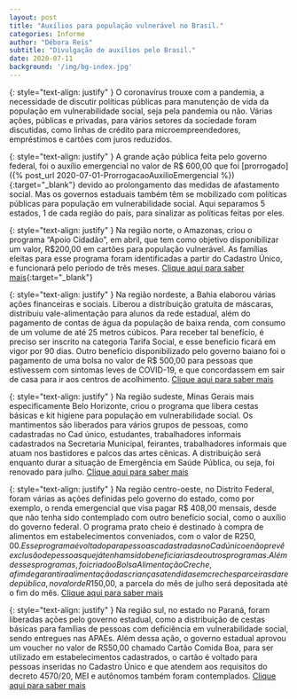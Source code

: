 ```yaml
---
layout: post
title: "Auxílios para população vulnerável no Brasil."
categories: Informe
author: "Débora Reis"
subtitle: "Divulgação de auxílios pelo Brasil."
date: 2020-07-11
background: '/img/bg-index.jpg'
---
```

{: style="text-align: justify" }
O coronavírus trouxe com a pandemia, a necessidade de discutir políticas públicas para manutenção de vida da população em vulnerabilidade social, seja pela pandemia ou não. Várias ações, públicas e privadas, para vários setores da sociedade foram discutidas, como linhas de crédito para microempreendedores, empréstimos e cartões com juros reduzidos. 

{: style="text-align: justify" }
A grande ação pública feita pelo governo federal, foi o auxílio emergencial no valor de R$ 600,00 que foi [prorrogado]({% post_url 2020-07-01-ProrrogacaoAuxilioEmergencial %}){:target="_blank"} devido ao prolongamento das medidas de afastamento social. Mas os governos estaduais também têm se mobilizado com políticas públicas para população em vulnerabilidade social. Aqui separamos 5 estados, 1 de cada região do país, para sinalizar as políticas feitas por eles. 

{: style="text-align: justify" }
Na região norte, o Amazonas, criou o programa “Apoio Cidadão”, em abril, que tem como objetivo disponibilizar um valor, R$200,00 em cartões para população vulnerável. As famílias eleitas para esse programa foram identificadas a partir do Cadastro Único, e funcionará pelo período de três meses. [Clique aqui para saber mais](http://www.seas.am.gov.br/nota-de-esclarecimento-cartao-apoio-cidadao/){:target="_blank"}

{: style="text-align: justify" }
Na região nordeste, a Bahia elaborou várias ações financeiras e sociais. Liberou a distribuição gratuita de máscaras, distribuiu vale-alimentação para alunos da rede estadual, além do pagamento de contas de água da população de baixa renda, com consumo de um volume de até 25 metros cúbicos. Para receber tal benefício, é preciso ser inscrito na categoria Tarifa Social, e esse beneficio ficará em vigor por 90 dias. Outro benefício disponibilizado pelo governo baiano foi o pagamento de uma bolsa no valor de R$ 500,00 para pessoas que estivessem com sintomas leves de COVID-19, e que concordassem em sair de casa para ir aos centros de acolhimento. [Clique aqui para saber mais](http://www.secom.ba.gov.br/2020/04/152898/Entenda-as-medidas-de-combate-ao-coronavirus-na-Bahia.html)

{: style="text-align: justify" }
Na região sudeste, Minas Gerais mais especificamente Belo Horizonte, criou o programa que libera cestas básicas e kit higiene para população em vulnerabilidade social. Os mantimentos são liberados para vários grupos de pessoas, como cadastradas no Cad único, estudantes, trabalhadores informais cadastrados na Secretaria Municipal, feirantes, trabalhadores informais que atuam nos bastidores e palcos das artes cênicas. A distribuição será enquanto durar a situação de Emergência em Saúde Pública, ou seja, foi renovado para julho. [Clique aqui para saber mais](https://prefeitura.pbh.gov.br/smasac/cestas-basicas-para-publicos-vulneraveis)

{: style="text-align: justify" }
Na região centro-oeste, no Distrito Federal, foram várias as ações definidas pelo governo do estado, como por exemplo, o renda emergencial que visa pagar R$ 408,00 mensais, desde que não tenha sido contemplado com outro benefício social, como o auxílio do governo federal. O programa prato cheio é destinado à compra de alimentos em estabelecimentos conveniados, com o valor de R$250,00. Esse programa é voltado para pessoas cadastradas no Cad único e não prevê exclusão de pessoas que já tenham sido beneficiarias de outros programas. Além desses programas, foi criado o Bolsa Alimentação Creche, a fim de garantir a alimentação das crianças atendidas em creches parceiras da rede pública, no valor de R$150,00, a parcela do mês de julho será depositada até o fim do mês. [Clique aqui para saber mais](https://www.agenciabrasilia.df.gov.br/2020/07/11/bolsa-alimentacao-creche-sera-paga-em-parcela-unica/)

{: style="text-align: justify" }
Na região sul, no estado no Paraná, foram liberadas ações pelo governo estadual, como a distribuição de cestas básicas para famílias de pessoas com deficiência em vulnerabilidade social, sendo entregues nas APAEs. Além dessa ação, o governo estadual aprovou um voucher no valor de RS50,00 chamado Cartão Comida Boa, para ser utilizado em estabelecimentos cadastrados, o cartão é voltado para pessoas inseridas no Cadastro Único e que atendem aos requisitos do decreto 4570/20, MEI e autônomos também foram contemplados. [Clique aqui para saber mais](http://www.aen.pr.gov.br/modules/noticias/article.php?storyid=106485)



